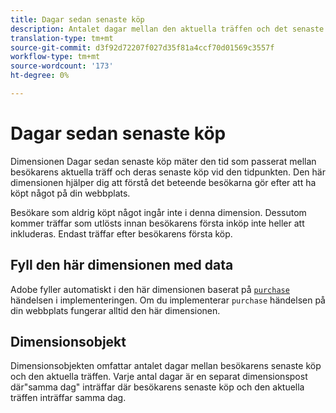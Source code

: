 ```yaml
---
title: Dagar sedan senaste köp
description: Antalet dagar mellan den aktuella träffen och det senaste köpet de gjorde.
translation-type: tm+mt
source-git-commit: d3f92d72207f027d35f81a4ccf70d01569c3557f
workflow-type: tm+mt
source-wordcount: '173'
ht-degree: 0%

---
```



# Dagar sedan senaste köp

Dimensionen Dagar sedan senaste köp mäter den tid som passerat mellan besökarens aktuella träff och deras senaste köp vid den tidpunkten. Den här dimensionen hjälper dig att förstå det beteende besökarna gör efter att ha köpt något på din webbplats.

Besökare som aldrig köpt något ingår inte i denna dimension. Dessutom kommer träffar som utlösts innan besökarens första inköp inte heller att inkluderas. Endast träffar efter besökarens första köp.

## Fyll den här dimensionen med data

Adobe fyller automatiskt i den här dimensionen baserat på [`purchase`](/help/implement/vars/page-vars/events/event-purchase.md) händelsen i implementeringen. Om du implementerar `purchase` händelsen på din webbplats fungerar alltid den här dimensionen.

## Dimensionsobjekt

Dimensionsobjekten omfattar antalet dagar mellan besökarens senaste köp och den aktuella träffen. Varje antal dagar är en separat dimensionspost där&quot;samma dag&quot; inträffar där besökarens senaste köp och den aktuella träffen inträffar samma dag.
